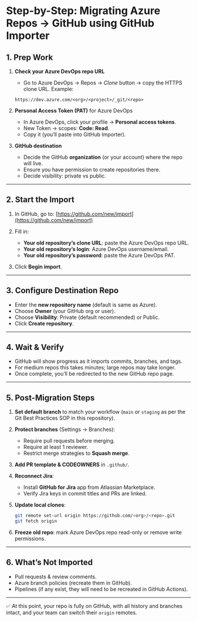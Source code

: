 # Step-by-Step: Migrating Azure Repos → GitHub using GitHub Importer

## 1. Prep Work

1. **Check your Azure DevOps repo URL**

   * Go to Azure DevOps → Repos → *Clone* button → copy the HTTPS clone URL.
     Example:

   ```
   https://dev.azure.com/<org>/<project>/_git/<repo>
   ```

2. **Personal Access Token (PAT)** for Azure DevOps

   * In Azure DevOps, click your profile → **Personal access tokens**.
   * New Token → scopes: **Code: Read**.
   * Copy it (you’ll paste into GitHub Importer).

3. **GitHub destination**

   * Decide the GitHub **organization** (or your account) where the repo will live.
   * Ensure you have permission to create repositories there.
   * Decide visibility: private vs public.

---

## 2. Start the Import

1. In GitHub, go to:
   [https://github.com/new/import](https://github.com/new/import)

2. Fill in:

   * **Your old repository’s clone URL**: paste the Azure DevOps repo URL.
   * **Your old repository’s login**: Azure DevOps username/email.
   * **Your old repository’s password**: paste the Azure DevOps PAT.

3. Click **Begin import**.

---

## 3. Configure Destination Repo

* Enter the **new repository name** (default is same as Azure).
* Choose **Owner** (your GitHub org or user).
* Choose **Visibility**: Private (default recommended) or Public.
* Click **Create repository**.

---

## 4. Wait & Verify

* GitHub will show progress as it imports commits, branches, and tags.
* For medium repos this takes minutes; large repos may take longer.
* Once complete, you’ll be redirected to the new GitHub repo page.

---

## 5. Post-Migration Steps

1. **Set default branch** to match your workflow (`main` or `staging` as per the Git Best Practices SOP in this repository).
2. **Protect branches** (Settings → Branches):

   * Require pull requests before merging.
   * Require at least 1 reviewer.
   * Restrict merge strategies to **Squash merge**.
3. **Add PR template & CODEOWNERS** in `.github/`.
4. **Reconnect Jira**:

   * Install **GitHub for Jira** app from Atlassian Marketplace.
   * Verify Jira keys in commit titles and PRs are linked.
5. **Update local clones**:

   ```bash
   git remote set-url origin https://github.com/<org>/<repo>.git
   git fetch origin
   ```
6. **Freeze old repo**: mark Azure DevOps repo read-only or remove write permissions.

---

## 6. What’s Not Imported

* Pull requests & review comments.
* Azure branch policies (recreate them in GitHub).
* Pipelines (if any exist, they will need to be recreated in GitHub Actions).

---

✅ At this point, your repo is fully on GitHub, with all history and branches intact, and your team can switch their `origin` remotes.

